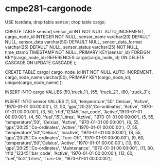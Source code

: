 # cmpe281-cargonode

USE testdata;
drop table sensor;
drop table cargo;

CREATE TABLE sensor(
      sensor_id INT NOT NULL AUTO_INCREMENT,
      cargo_node_id INTEGER NOT NULL,
      sensor_name varchar(20) DEFAULT NULL,
      sensor_data varchar(50) DEFAULT NULL,
      sensor_data_format varchar(25) DEFAULT NULL,
      sensor_status varchar(25) NOT NULL,
      time_stamp TIMESTAMP NOT NULL,
      PRIMARY KEY(sensor_id)
      FOREIGN KEY(cargo_node_id) REFERENCES cargo(cargo_node_id) ON DELETE CASCADE ON UPDATE CASCADE
);

CREATE TABLE cargo(
      cargo_node_id INT NOT NULL AUTO_INCREMENT,
      cargo_node_name varchar(50),
      PRIMARY KEY(cargo_node_id),
      unique(cargo_node_name)
);

INSERT INTO cargo VALUES
(50,'truck_1'),
(55, 'truck_2'),
(60, 'truck_3');


INSERT INTO sensor VALUES
(1, 50, 'temperature','50','Celsius', 'Active', '1970-01-01 00:00:00'), 
(2, 50, 'gps','20:25','Co-ordinates', 'Active', '1970-01-01 00:00:00'), 
(3, 50, 'rfid','12345','bar_code', 'Active','1970-01-01 00:00:00'), 
(4, 50, 'fuel','15','Litres', 'Active', '1970-01-01 00:00:00'),
(5, 55, 'temperature','50', 'Celsius', 'Active', '1970-01-01 00:00:00'), 
(6, 55, 'gps','20:25','Co-ordinates', 'Active', '1970-01-01 00:00:00'), 
(7, 55, 'temperature','50','Celsius', 'Inactive', '1970-01-01 00:00:00'), 
(8, 55, 'gps','20:25','Co-ordinates', 'Turn-Off', '1970-01-01 00:00:00'), 
(9, 60, 'temperature','50','Celsius', 'Active', '1970-01-01 00:00:00'), 
(10, 60, 'gps','20:25','Co-ordinates', 'Maintenance', '1970-01-01 00:00:00'), 
(11, 60, 'rfid','12345','bar_code', 'Active', '1970-01-01 00:00:00'), 
(12, 60, 'fuel','15:G','Litres', 'Turn-On', '1970-01-01 00:00:00');
